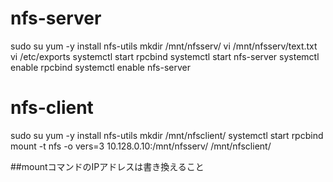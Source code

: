 # nfs-server
sudo su
yum -y install nfs-utils
mkdir /mnt/nfsserv/
vi /mnt/nfsserv/text.txt
vi /etc/exports
systemctl start rpcbind
systemctl start nfs-server
systemctl enable rpcbind
systemctl enable nfs-server

# nfs-client
sudo su
yum -y install nfs-utils
mkdir /mnt/nfsclient/
systemctl start rpcbind
mount -t nfs -o vers=3 10.128.0.10:/mnt/nfsserv/ /mnt/nfsclient/

##mountコマンドのIPアドレスは書き換えること
